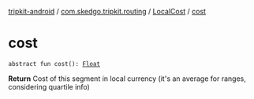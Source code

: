 [tripkit-android](../../index.md) / [com.skedgo.tripkit.routing](../index.md) / [LocalCost](index.md) / [cost](./cost.md)

# cost

`abstract fun cost(): `[`Float`](https://kotlinlang.org/api/latest/jvm/stdlib/kotlin/-float/index.html)

**Return**
Cost of this segment in local currency (it's an average for ranges, considering quartile info)

